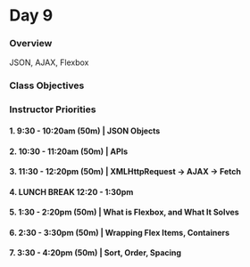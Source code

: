 # Day 9

### Overview
JSON, AJAX, Flexbox

### Class Objectives

### Instructor Priorities

#### 1. 9:30 - 10:20am (50m) | JSON Objects

#### 2. 10:30 - 11:20am (50m) | APIs

#### 3. 11:30 - 12:20pm (50m) | XMLHttpRequest -> AJAX -> Fetch

#### 4. LUNCH BREAK 12:20 - 1:30pm

#### 5. 1:30 - 2:20pm (50m) | What is Flexbox, and What It Solves

#### 6. 2:30 - 3:30pm (50m) | Wrapping Flex Items, Containers

#### 7. 3:30 - 4:20pm (50m) | Sort, Order, Spacing
